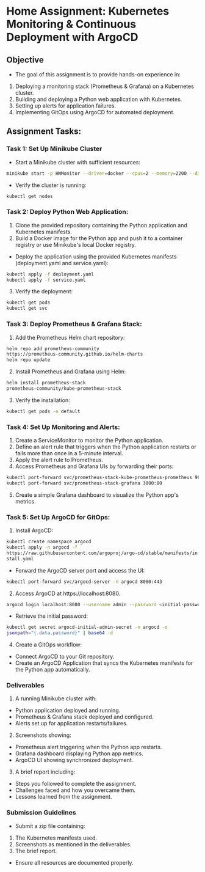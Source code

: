 #  Home Assignment: Kubernetes Monitoring & Continuous Deployment with ArgoCD
## Objective
- The goal of this assignment is to provide hands-on experience in:
1. Deploying a monitoring stack (Prometheus & Grafana) on a Kubernetes cluster.
2. Building and deploying a Python web application with Kubernetes.
3. Setting up alerts for application failures.
4. Implementing GitOps using ArgoCD for automated deployment.

## Assignment Tasks:

### Task 1: Set Up Minikube Cluster
- Start a Minikube cluster with sufficient resources:  
```bash
minikube start -p HWMonitor --driver=docker --cpus=2 --memory=2200 --disk-size=10g  
```
- Verify the cluster is running:
```bash
kubectl get nodes
```

### Task 2: Deploy Python Web Application:
1. Clone the provided repository containing the Python application and Kubernetes manifests.
2. Build a Docker image for the Python app and push it to a container registry or use Minikube's local Docker registry.  
- Deploy the application using the provided Kubernetes manifests (deployment.yaml and service.yaml):
```bash
kubectl apply -f deployment.yaml
kubectl apply -f service.yaml
```
3. Verify the deployment:
```bash
kubectl get pods
kubectl get svc
```

### Task 3: Deploy Prometheus & Grafana Stack:
1. Add the Prometheus Helm chart repository:
```bash
helm repo add prometheus-community
https://prometheus-community.github.io/helm-charts
helm repo update
```
2. Install Prometheus and Grafana using Helm:
```bash
helm install prometheus-stack
prometheus-community/kube-prometheus-stack
```
3. Verify the installation:
```bash
kubectl get pods -n default
```

### Task 4: Set Up Monitoring and Alerts:
1. Create a ServiceMonitor to monitor the Python application.
2. Define an alert rule that triggers when the Python application restarts or fails more than
once in a 5-minute interval.
3. Apply the alert rule to Prometheus.
4. Access Prometheus and Grafana UIs by forwarding their ports:
```bash
kubectl port-forward svc/prometheus-stack-kube-prometheus-prometheus 9090:9090
kubectl port-forward svc/prometheus-stack-grafana 3000:80
```
5. Create a simple Grafana dashboard to visualize the Python app's metrics.

### Task 5: Set Up ArgoCD for GitOps:
1. Install ArgoCD:
```bash
kubectl create namespace argocd
kubectl apply -n argocd -f
https://raw.githubusercontent.com/argoproj/argo-cd/stable/manifests/in
stall.yaml
```
- Forward the ArgoCD server port and access the UI:
```bash
kubectl port-forward svc/argocd-server -n argocd 8080:443
```
2. Access ArgoCD at https://localhost:8080.
```bash
argocd login localhost:8080 --username admin --password <initial-password>
```
- Retrieve the initial password:
```bash
kubectl get secret argocd-initial-admin-secret -n argocd -o
jsonpath="{.data.password}" | base64 -d
```
4. Create a GitOps workflow:  
- Connect ArgoCD to your Git repository.   
- Create an ArgoCD Application that syncs the Kubernetes manifests for the Python app automatically.

### Deliverables
1. A running Minikube cluster with:
- Python application deployed and running.
- Prometheus & Grafana stack deployed and configured.
- Alerts set up for application restarts/failures.
2. Screenshots showing:
- Prometheus alert triggering when the Python app restarts.
- Grafana dashboard displaying Python app metrics.
- ArgoCD UI showing synchronized deployment.
3. A brief report including:
- Steps you followed to complete the assignment.
- Challenges faced and how you overcame them.
- Lessons learned from the assignment.

### Submission Guidelines
- Submit a zip file containing:
1. The Kubernetes manifests used.
2. Screenshots as mentioned in the deliverables.
3. The brief report.
- Ensure all resources are documented properly.